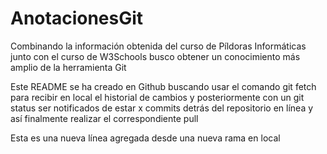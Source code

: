 # AnotacionesGit

Combinando la información obtenida del curso de Píldoras Informáticas junto con el curso de W3Schools busco obtener un conocimiento más amplio de la herramienta Git

Este README se ha creado en Github buscando usar el comando git fetch para recibir en local el historial de cambios y posteriormente con un git status ser notificados de estar x commits detrás del repositorio en línea y así finalmente realizar el correspondiente pull

Esta es una nueva línea agregada desde una nueva rama en local